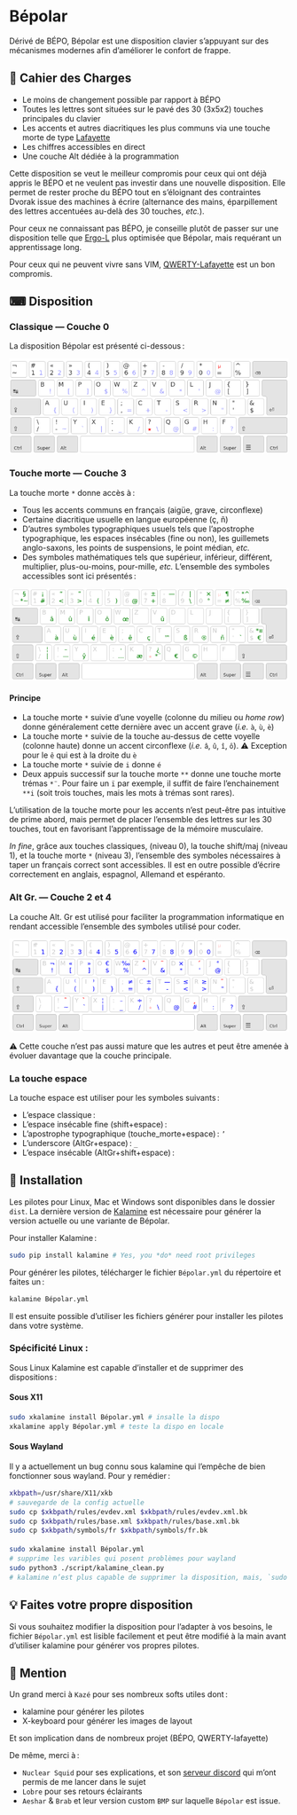 Bépolar
================================================================================

Dérivé de BÉPO, Bépolar est une disposition clavier s’appuyant sur des mécanismes modernes afin d’améliorer le confort de frappe.

## 📑 Cahier des Charges

* Le moins de changement possible par rapport à BÉPO
* Toutes les lettres sont situées sur le pavé des 30 (3x5x2) touches principales du clavier
* Les accents et autres diacritiques les plus communs via une touche morte de type [Lafayette](https://qwerty-lafayette.org/)
* Les chiffres accessibles en direct
* Une couche Alt dédiée à la programmation

Cette disposition se veut le meilleur compromis pour ceux qui ont déjà appris le BÉPO et ne veulent pas investir dans une nouvelle disposition. Elle permet de rester proche du BÉPO tout en s’éloignant des contraintes Dvorak issue des machines à écrire (alternance des mains, éparpillement des lettres accentuées au-delà des 30 touches, *etc.*).

Pour ceux ne connaissant pas BÉPO, je conseille plutôt de passer sur une disposition telle que [Ergo-L](https://ergol.org/) plus optimisée que Bépolar, mais requérant un apprentissage long.

Pour ceux qui ne peuvent vivre sans VIM, [QWERTY-Lafayette](https://qwerty-lafayette.org/) est un bon compromis.



## ⌨ Disposition
### Classique — Couche 0
La disposition Bépolar est présenté ci-dessous :

![disposition bepolar](img/bepolar.png)
### Touche morte — Couche 3
La touche morte `*` donne accès à :
- Tous les accents communs en français (aigüe, grave, circonflexe)
- Certaine diacritique usuelle en langue européenne (ç, ñ)
- D’autres symboles typographiques usuels tels que l’apostrophe typographique, les espaces insécables (fine ou non), les guillemets anglo-saxons, les points de suspensions, le point médian, *etc.*
- Des symboles mathématiques tels que supérieur, inférieur, différent, multiplier, plus-ou-moins, pour-mille, *etc.*
L’ensemble des symboles accessibles sont ici présentés :

![disposition bepolar touche morte](img/bepolar_dk.png)
#### Principe
- La touche morte `*` suivie d’une voyelle (colonne du milieu ou *home row*) donne généralement cette dernière avec un accent grave (*i.e.* `à`, `ù`, `è`)
- La touche morte `*` suivie de la touche au-dessus de cette voyelle (colonne haute) donne un accent circonflexe (*i.e.* `â`, `û`, `î`, `ô`). ⚠ Exception pour le `ê` qui est à la droite du `è`
- La touche morte `*` suivie de `i` donne `é`
- Deux appuis successif sur la touche morte `**` donne une touche morte trémas `*¨`. Pour faire un `ï` par exemple, il suffit de faire l’enchainement `**i` (soit trois touches, mais les mots à trémas sont rares).

L’utilisation de la touche morte pour les accents n’est peut-être pas intuitive de prime abord, mais permet de placer l’ensemble des lettres sur les 30 touches, tout en favorisant l’apprentissage de la mémoire musculaire.


*In fine*, grâce aux touches classiques, (niveau 0), la touche shift/maj (niveau 1), et la touche morte `*` (niveau 3), l’ensemble des symboles nécessaires à taper un français correct sont accessibles.
Il est en outre possible d’écrire correctement en anglais, espagnol, Allemand et espéranto.

### Alt Gr. — Couche 2 et 4
La couche Alt. Gr est utilisé pour faciliter la programmation informatique en rendant accessible l’ensemble des symboles utilisé pour coder.

![disposition bepolar AltGr](img/bepolar_alt.png)

⚠ Cette couche n’est pas aussi mature que les autres et peut être amenée à évoluer davantage que la couche principale.

### La touche espace
La touche espace est utiliser pour les symboles suivants :
- L’espace classique : ` `
- L’espace insécable fine (shift+espace) : ` `
- L’apostrophe typographique (touche_morte+espace) : `’`
- L’underscore (AltGr+espace) : `_`
- L’espace insécable (AltGr+shift+espace) : ` `

## 🧩 Installation
Les pilotes pour Linux, Mac et Windows sont disponibles dans le dossier `dist`.
La dernière version de [Kalamine](https://github.com/fabi1cazenave/kalamine) est nécessaire pour générer la version actuelle ou une variante de Bépolar.

Pour installer Kalamine :
```bash
sudo pip install kalamine # Yes, you *do* need root privileges
```

Pour générer les pilotes, télécharger le fichier `Bépolar.yml` du répertoire et faites un :
```bash
kalamine Bépolar.yml
```
Il est ensuite possible d’utiliser les fichiers générer pour installer les pilotes dans votre système.
### Spécificité Linux :
Sous Linux Kalamine est capable d’installer et de supprimer des dispositions :
#### Sous X11
```bash
sudo xkalamine install Bépolar.yml # insalle la dispo
xkalamine apply Bépolar.yml # teste la dispo en locale
```

#### Sous Wayland
Il y a actuellement un bug connu sous kalamine qui l’empêche de bien fonctionner sous wayland. Pour y remédier :
```bash
xkbpath=/usr/share/X11/xkb
# sauvegarde de la config actuelle
sudo cp $xkbpath/rules/evdev.xml $xkbpath/rules/evdev.xml.bk
sudo cp $xkbpath/rules/base.xml $xkbpath/rules/base.xml.bk
sudo cp $xkbpath/symbols/fr $xkbpath/symbols/fr.bk

sudo xkalamine install Bépolar.yml
# supprime les varibles qui posent problèmes pour wayland
sudo python3 ./script/kalamine_clean.py
# kalamine n’est plus capable de supprimer la disposition, mais, `sudo ./set_org_xkb.sh` permet de revenir comme avant si les étapes précédantes ont bien été suivies.
```


## 💡 Faites votre propre disposition
Si vous souhaitez modifier la disposition pour l’adapter à vos besoins, le fichier `Bépolar.yml` est lisible facilement et peut être modifié à la main avant d’utiliser kalamine pour générer vos propres pilotes.

## 🙏 Mention
Un grand merci à `Kazé` pour ses nombreux softs utiles dont :
- kalamine pour générer les pilotes
- X-keyboard pour générer les images de layout

Et son implication dans de nombreux projet (BÉPO, QWERTY-lafayette)

De même, merci à :
- `Nuclear Squid` pour ses explications, et son [serveur discord](https://discord.gg/RH34GjQEgC) qui m’ont permis de me lancer dans le sujet
- `Lobre` pour ses retours éclairants
- `Aeshar` & `Brab` et leur version custom `BMP` sur laquelle `Bépolar` est issue.